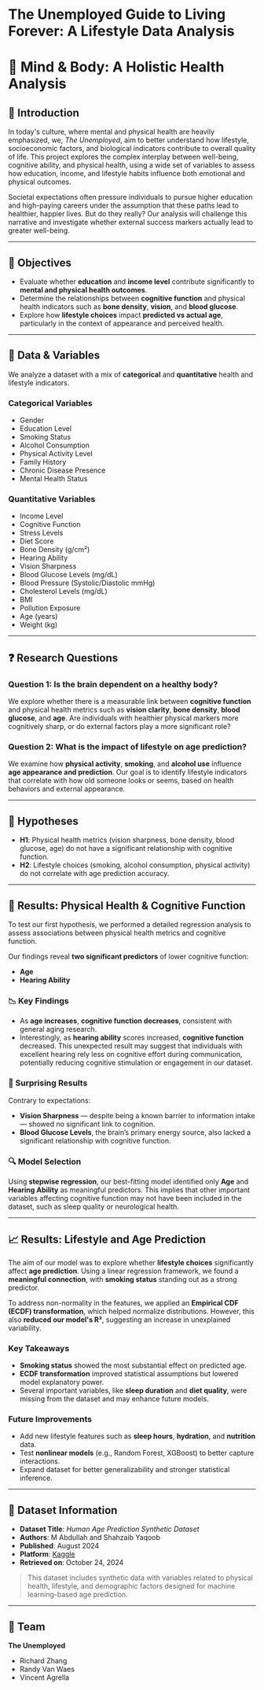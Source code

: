 # The Unemployed Guide to Living Forever: A Lifestyle Data Analysis

# 🧠 Mind & Body: A Holistic Health Analysis

## 📌 Introduction

In today's culture, where mental and physical health are heavily emphasized, we, *The Unemployed*, aim to better understand how lifestyle, socioeconomic factors, and biological indicators contribute to overall quality of life. This project explores the complex interplay between well-being, cognitive ability, and physical health, using a wide set of variables to assess how education, income, and lifestyle habits influence both emotional and physical outcomes.

Societal expectations often pressure individuals to pursue higher education and high-paying careers under the assumption that these paths lead to healthier, happier lives. But do they really? Our analysis will challenge this narrative and investigate whether external success markers actually lead to greater well-being.

---

## 🎯 Objectives

- Evaluate whether **education** and **income level** contribute significantly to **mental and physical health outcomes**.
- Determine the relationships between **cognitive function** and physical health indicators such as **bone density**, **vision**, and **blood glucose**.
- Explore how **lifestyle choices** impact **predicted vs actual age**, particularly in the context of appearance and perceived health.

---

## 🧪 Data & Variables

We analyze a dataset with a mix of **categorical** and **quantitative** health and lifestyle indicators.

### Categorical Variables
- Gender  
- Education Level  
- Smoking Status  
- Alcohol Consumption  
- Physical Activity Level  
- Family History  
- Chronic Disease Presence  
- Mental Health Status  

### Quantitative Variables
- Income Level  
- Cognitive Function  
- Stress Levels  
- Diet Score  
- Bone Density (g/cm²)  
- Hearing Ability  
- Vision Sharpness  
- Blood Glucose Levels (mg/dL)  
- Blood Pressure (Systolic/Diastolic mmHg)  
- Cholesterol Levels (mg/dL)  
- BMI  
- Pollution Exposure  
- Age (years)  
- Weight (kg)  

---

## ❓ Research Questions

### Question 1: Is the brain dependent on a healthy body?
We explore whether there is a measurable link between **cognitive function** and physical health metrics such as **vision clarity**, **bone density**, **blood glucose**, and **age**. Are individuals with healthier physical markers more cognitively sharp, or do external factors play a more significant role?

### Question 2: What is the impact of lifestyle on age prediction?
We examine how **physical activity**, **smoking**, and **alcohol use** influence **age appearance and prediction**. Our goal is to identify lifestyle indicators that correlate with how old someone looks or seems, based on health behaviors and external appearance.

---

## 🔬 Hypotheses

- **H1**: Physical health metrics (vision sharpness, bone density, blood glucose, age) do not have a significant relationship with cognitive function.
- **H2**: Lifestyle choices (smoking, alcohol consumption, physical activity) do not correlate with age prediction accuracy.

---

## 🧠 Results: Physical Health & Cognitive Function

To test our first hypothesis, we performed a detailed regression analysis to assess associations between physical health metrics and cognitive function.

Our findings reveal **two significant predictors** of lower cognitive function:

- **Age**
- **Hearing Ability**

### 📉 Key Findings
- As **age increases**, **cognitive function decreases**, consistent with general aging research.
- Interestingly, as **hearing ability** scores increased, **cognitive function** decreased. This unexpected result may suggest that individuals with excellent hearing rely less on cognitive effort during communication, potentially reducing cognitive stimulation or engagement in our dataset.

### 🧐 Surprising Results
Contrary to expectations:
- **Vision Sharpness** — despite being a known barrier to information intake — showed no significant link to cognition.
- **Blood Glucose Levels**, the brain’s primary energy source, also lacked a significant relationship with cognitive function.

### 🔍 Model Selection
Using **stepwise regression**, our best-fitting model identified only **Age** and **Hearing Ability** as meaningful predictors. This implies that other important variables affecting cognitive function may not have been included in the dataset, such as sleep quality or neurological health.

---

## 📈 Results: Lifestyle and Age Prediction

The aim of our model was to explore whether **lifestyle choices** significantly affect **age prediction**. Using a linear regression framework, we found a **meaningful connection**, with **smoking status** standing out as a strong predictor.

To address non-normality in the features, we applied an **Empirical CDF (ECDF) transformation**, which helped normalize distributions. However, this also **reduced our model's R²**, suggesting an increase in unexplained variability.

### Key Takeaways
- **Smoking status** showed the most substantial effect on predicted age.
- **ECDF transformation** improved statistical assumptions but lowered model explanatory power.
- Several important variables, like **sleep duration** and **diet quality**, were missing from the dataset and may enhance future models.

### Future Improvements
- Add new lifestyle features such as **sleep hours**, **hydration**, and **nutrition** data.
- Test **nonlinear models** (e.g., Random Forest, XGBoost) to better capture interactions.
- Expand dataset for better generalizability and stronger statistical inference.

---

## 📄 Dataset Information

- **Dataset Title**: *Human Age Prediction Synthetic Dataset*  
- **Authors**: M Abdullah and Shahzaib Yaqoob  
- **Published**: August 2024  
- **Platform**: [Kaggle](https://www.kaggle.com/datasets/abdullah0a/human-age-prediction-synthetic-dataset)  
- **Retrieved on**: October 24, 2024  

> This dataset includes synthetic data with variables related to physical health, lifestyle, and demographic factors designed for machine learning-based age prediction.

---

## 🧠 Team

**The Unemployed**  
- Richard Zhang  
- Randy Van Waes  
- Vincent Agrella  



